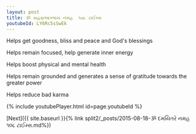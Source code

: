 ```yaml
---
layout: post
title: ૐ સહસ્રઆકષાય નમહ  ૧૦૮ ટાઈમ્સ
youtubeId: LY6Rc5sSwEk
---
```

 
 
Helps get goodness, bliss and peace and God's blessings
 
Helps remain focused, help generate inner energy 
 
Helps boost physical and mental health 
 
Helps remain grounded and generates a sense of gratitude towards the greater power 
 
Helps reduce bad karma
 
 
 
 


{% include youtubePlayer.html id=page.youtubeId %}
 
[Next]({{ site.baseurl }}{% link  split2/_posts/2015-08-18-ૐ દમયિતરે નમહ ૧૦૮ ટાઈમ્સ.md%})
 

